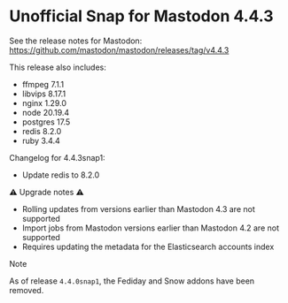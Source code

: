 # Unofficial Snap for Mastodon 4.4.3

See the release notes for Mastodon: https://github.com/mastodon/mastodon/releases/tag/v4.4.3

This release also includes:

* ffmpeg 7.1.1
* libvips 8.17.1
* nginx 1.29.0
* node 20.19.4
* postgres 17.5
* redis 8.2.0
* ruby 3.4.4

Changelog for 4.4.3snap1:

* Update redis to 8.2.0

⚠️ Upgrade notes ⚠️

* Rolling updates from versions earlier than Mastodon 4.3 are not supported
* Import jobs from Mastodon versions earlier than Mastodon 4.2 are not supported
* Requires updating the metadata for the Elasticsearch accounts index

> [!NOTE]
> As of release `4.4.0snap1`, the Fediday and Snow addons have been removed.
